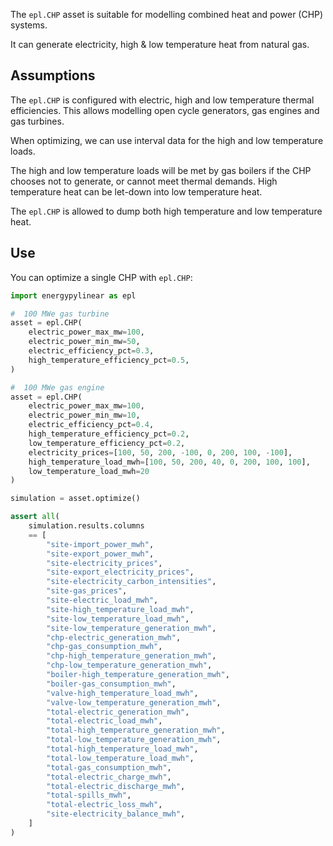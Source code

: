 The `epl.CHP` asset is suitable for modelling combined heat and power (CHP) systems.  

It can generate electricity, high & low temperature heat from natural gas.

## Assumptions

The `epl.CHP` is configured with electric, high and low temperature thermal efficiencies. This allows modelling open cycle generators, gas engines and gas turbines.

When optimizing, we can use interval data for the high and low temperature loads.  

The high and low temperature loads will be met by gas boilers if the CHP chooses not to generate, or cannot meet thermal demands.  High temperature heat can be let-down into low temperature heat.

The `epl.CHP` is allowed to dump both high temperature and low temperature heat.

## Use

You can optimize a single CHP with `epl.CHP`:

```python
import energypylinear as epl

#  100 MWe gas turbine
asset = epl.CHP(
    electric_power_max_mw=100,
    electric_power_min_mw=50,
    electric_efficiency_pct=0.3,
    high_temperature_efficiency_pct=0.5,
)

#  100 MWe gas engine
asset = epl.CHP(
    electric_power_max_mw=100,
    electric_power_min_mw=10,
    electric_efficiency_pct=0.4,
    high_temperature_efficiency_pct=0.2,
    low_temperature_efficiency_pct=0.2,
    electricity_prices=[100, 50, 200, -100, 0, 200, 100, -100],
    high_temperature_load_mwh=[100, 50, 200, 40, 0, 200, 100, 100],
    low_temperature_load_mwh=20
)

simulation = asset.optimize()

assert all(
    simulation.results.columns
    == [
        "site-import_power_mwh",
        "site-export_power_mwh",
        "site-electricity_prices",
        "site-export_electricity_prices",
        "site-electricity_carbon_intensities",
        "site-gas_prices",
        "site-electric_load_mwh",
        "site-high_temperature_load_mwh",
        "site-low_temperature_load_mwh",
        "site-low_temperature_generation_mwh",
        "chp-electric_generation_mwh",
        "chp-gas_consumption_mwh",
        "chp-high_temperature_generation_mwh",
        "chp-low_temperature_generation_mwh",
        "boiler-high_temperature_generation_mwh",
        "boiler-gas_consumption_mwh",
        "valve-high_temperature_load_mwh",
        "valve-low_temperature_generation_mwh",
        "total-electric_generation_mwh",
        "total-electric_load_mwh",
        "total-high_temperature_generation_mwh",
        "total-low_temperature_generation_mwh",
        "total-high_temperature_load_mwh",
        "total-low_temperature_load_mwh",
        "total-gas_consumption_mwh",
        "total-electric_charge_mwh",
        "total-electric_discharge_mwh",
        "total-spills_mwh",
        "total-electric_loss_mwh",
        "site-electricity_balance_mwh",
    ]
)
```
